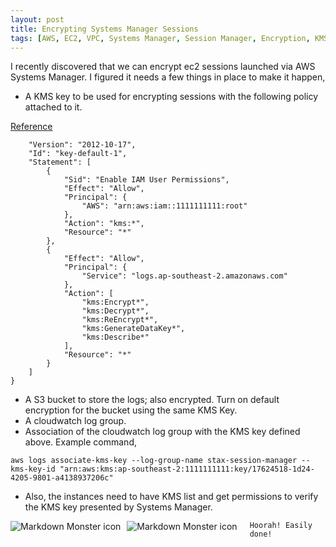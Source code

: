 ```yaml
---
layout: post
title: Encrypting Systems Manager Sessions
tags: [AWS, EC2, VPC, Systems Manager, Session Manager, Encryption, KMS, CloudWatch, S3, CLOUD]
---
```


I recently discovered that we can encrypt ec2 sessions launched via AWS Systems Manager. I figured it needs a few things in place to make it happen,

* A KMS key to be used for encrypting sessions with the following policy attached to it. 

[Reference](https://docs.aws.amazon.com/AmazonCloudWatch/latest/logs/encrypt-log-data-kms.html)

```{
    "Version": "2012-10-17",
    "Id": "key-default-1",
    "Statement": [
        {
            "Sid": "Enable IAM User Permissions",
            "Effect": "Allow",
            "Principal": {
                "AWS": "arn:aws:iam::1111111111:root"
            },
            "Action": "kms:*",
            "Resource": "*"
        },
        {
            "Effect": "Allow",
            "Principal": {
                "Service": "logs.ap-southeast-2.amazonaws.com"
            },
            "Action": [
                "kms:Encrypt*",
                "kms:Decrypt*",
                "kms:ReEncrypt*",
                "kms:GenerateDataKey*",
                "kms:Describe*"
            ],
            "Resource": "*"
        }
    ]
}
```

* A S3 bucket to store the logs; also encrypted. Turn on default encryption for the bucket using the same KMS Key.
* A cloudwatch log group.
* Association of the cloudwatch log group with the KMS key defined above. Example command,

```aws logs associate-kms-key --log-group-name stax-session-manager --kms-key-id "arn:aws:kms:ap-southeast-2:1111111111:key/17624518-1d24-4205-9801-a4138937206c"```

* Also, the instances need to have KMS list and get permissions to verify the KMS key presented by Systems Manager.

<img src="/img/sessions-1.png"
     alt="Markdown Monster icon"
     style="float: left; margin-right: 10px;" />

<img src="/img/sessions-2.png"
     alt="Markdown Monster icon"
     style="float: left; margin-right: 20px;" />


`Hoorah! Easily done!`
